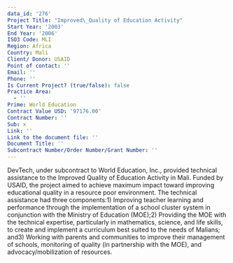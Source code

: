 ```yaml
---
data_id: '276'
Project Title: "Improved\_Quality of Education Activity"
Start Year: '2003'
End Year: '2006'
ISO3 Code: MLI
Region: Africa
Country: Mali
Client/ Donor: USAID
Point of contact: ''
Email: ''
Phone: ''
Is Current Project? (true/false): false
Practice Area:
  - ''
Prime: World Education
Contract Value USD: '97176.00'
Contract Number: ''
Sub: x
Link: ''
Link to the document file: ''
Document Title: ''
Subcontract Number/Order Number/Grant Number: ''
---
```


DevTech, under subcontract to World Education, Inc., provided technical assistance to the Improved Quality of Education Activity in Mali. Funded by USAID, the project aimed to achieve maximum impact toward improving educational quality in a resource poor environment. The technical assistance had three components:1) Improving teacher learning and performance through the implementation of a school cluster system in conjunction with the Ministry of Education (MOE);2) Providing the MOE with the technical expertise, particularly in mathematics, science, and life skills, to create and implement a curriculum best suited to the needs of Malians; and3) Working with parents and communities to improve their management of schools, monitoring of quality (in partnership with the MOE), and advocacy/mobilization of resources.